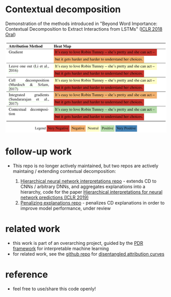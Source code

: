 # Contextual decomposition

Demonstration of the methods introduced in "Beyond Word Importance:  Contextual Decomposition to Extract Interactions from LSTMs" ([ICLR 2018 Oral](https://arxiv.org/abs/1801.05453)) 



![example](example.png)

# follow-up work


- This repo is no longer actively maintained, but two repos are actively maintaing / extending contextual decomposition:

  1. [Hierarchical neural network interpretations repo](https://github.com/csinva/hierarchical-dnn-interpretations) - extends CD to CNNs / arbitrary DNNs, and aggregates explanations into a hierarchy, code for the paper [Hierarchical interpretations for neural network predictions (ICLR 2019)](https://openreview.net/pdf?id=SkEqro0ctQ)
  2.  [Penalizing explanations repo](https://github.com/laura-rieger/deep-explanation-penalization) - penalizes CD explanations in order to improve model performance, under review

# related work
- this work is part of an overarching project, guided by the [PDR framework](https://arxiv.org/abs/1901.04592) for interpretable machine learning
- for related work, see the [github repo](https://github.com/csinva/disentangled-attribution-curves) for [disentangled attribution curves](https://arxiv.org/abs/1905.07631)



# reference

- feel free to use/share this code openly!
